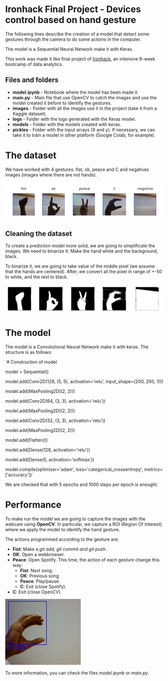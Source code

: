 # Ironhack Final Project - Devices control based on hand gesture

The following lines describe the creation of a model that detect some gestures through the camera to do some actions in the computer.

The model is a Sequential Neural Network make it with Keras.

This work was made it like final project of [Ironhack](https://www.ironhack.com), an intensive 9-week bootcamp of data analytics.

## Files and folders

 * **model.ipynb** - Notebook where the model has been made it.
 * **main.py** - Main file that use OpenCV to catch the images and use the model created it before to identify the gestures.
 * **images** -  Folder with all the images use it in the project (take it from a Kaggle dataset). 
 * **logs** -  Folder with the logs generated with the Keras model. 
 * **models** -  Folder with the models created with keras. 
 * **pickles** -  Folder with the input arrays (X and y). If necessary, we can take it to train a model in other platform (Google Colab, for example).
 
# The dataset

We have worked with 4 gestures: fist, ok, peace and C and negatives images (images where there are not hands).

![Hand gesture example](readme-images/hand-gestures.png)

## Cleaning the dataset
 
To create a prediction model more solid, we are going to simplificate the images. We need to binarize it: Make the hand white and the background, black.

To binarize it, we are going to take value of the middle pixel (we assume that the hands are centered). After, we convert all the pixel in range of +-50 to white, and the rest to black.

![Black & white hand gesture example](readme-images/bw-hand-gestures.png)

# The model

The model is a Convolutional Neural Network make it with keras. The structure is as follows:

`# Construction of model

model = Sequential()

model.add(Conv2D(128, (5, 5), activation='relu', input_shape=(200, 200, 1))) 

model.add(MaxPooling2D((2, 2)))

model.add(Conv2D(64, (3, 3), activation='relu')) 

model.add(MaxPooling2D((2, 2)))

model.add(Conv2D(32, (3, 3), activation='relu'))

model.add(MaxPooling2D((2, 2)))

model.add(Flatten())

model.add(Dense(128, activation='relu'))

model.add(Dense(5, activation='softmax'))

model.compile(optimizer='adam', loss='categorical_crossentropy', metrics=['accuracy'])`

We are checked that with 5 epochs and 1000 steps per epoch is enought.

# Performance

To make run the model we are going to capture the images with the webcam using **OpenCV**. In particular, we capture a ROI (Region Of Interest) where we apply the model to identify the hand gesture.

The actions programmed according to the gesture are:

* **Fist**: Make a *git add, git commit and git push*.
* **OK**: Open a webbrowser.
* **Peace**: Open Spotify. This time, the action of each gesture change this way:
    * **Fist**: Next song.
    * **OK**: Previous song.
    * **Peace**: Play/pause.
    * **C**: Exit (close Spotify).
* **C**: Exit (close OpenCV).


![Animation of hands](readme-images/hand-gesture-animation.gif)

To more information, you can check the files *model.ipynb* or *main.py*.



